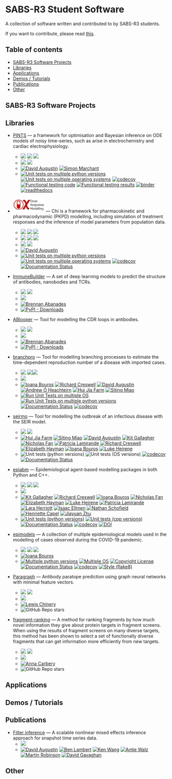 # SABS-R3 Student Software

A collection of software written and contributed to by SABS-R3 students.

If you want to contribute, please read [this](CONTRIBUTING.md).

## Table of contents

<!-- toc -->

- [SABS-R3 Software Projects](#sabs-r3-software-projects)
- [Libraries](#libraries)
- [Applications](#applications)
- [Demos / Tutorials](#demostutorials)
- [Publications](#publications)
- [Other](#other)

<!-- tocstop -->

## SABS-R3 Software Projects

## Libraries

* [PINTS](https://github.com/pints-team/pints) — a framework for optimisation and Bayesian inference on ODE models of noisy time-series, such as arise in electrochemistry and cardiac electrophysiology. 
  - ![](https://img.shields.io/badge/Language-Python-blue) ![](https://img.shields.io/badge/Topic-Bayesian%20Inference-blue) ![](https://img.shields.io/badge/Topic-Time%20Series%Modelling-green)
  - [![](https://img.shields.io/badge/Paper-10.5334/jors.252-blueviolet)](http://doi.org/10.5334/jors.252)
    [![](https://img.shields.io/badge/Citing%20Papers%20-blueviolet)](https://github.com/pints-team/pints/tree/master/papers)
  - [<img src="https://github.com/DavAug.png" alt="David Augustin" title="David Augustin" width="48"/>](https://github.com/DavAug)
    [<img src="https://github.com/simonmarchant.png" alt="Simon Marchant" title="Simon Marchant" width="48"/>](https://github.com/simonmarchant)
  - [![Unit tests on multiple python versions](https://github.com/pints-team/pints/actions/workflows/unit-test-python-coverage.yml/badge.svg)](https://github.com/pints-team/pints/actions) 
    [![Unit tests on multiple operating systems](https://github.com/pints-team/pints/actions/workflows/unit-test-os-coverage.yml/badge.svg)](https://github.com/pints-team/pints/actions)
    [![codecov](https://codecov.io/gh/pints-team/pints/branch/master/graph/badge.svg)](https://codecov.io/gh/pints-team/pints)
    [![Functional testing code](https://raw.githubusercontent.com/pints-team/functional-testing/master/badge-code.svg)](https://github.com/pints-team/functional-testing)
    [![Functional testing results](https://raw.githubusercontent.com/pints-team/functional-testing/master/badge-results.svg)](https://www.cs.ox.ac.uk/projects/PINTS/functional-testing)
    [![binder](https://mybinder.org/badge.svg)](https://mybinder.org/v2/gh/pints-team/pints/master?filepath=examples)
    [![readthedocs](https://readthedocs.org/projects/pints/badge/?version=latest)](http://pints.readthedocs.io/en/latest/?badge=latest)

* [<img src="https://github.com/DavAug/chi/blob/main/docs/source/_static/logo_social_media.png" alt="Chi" title="Chi" height="48"/>](https://github.com/DavAug/chi) — Chi is a framework for pharmacokinetic and pharmacodynamic (PKPD) modelling, including simulation of treatment responses and the inference of model parameters from population data.
  - [![](https://img.shields.io/badge/Documentation-Overview-blue)](https://chi.readthedocs.io/en/latest/getting_started/quick_overview.html) [![](https://img.shields.io/badge/Documentation-API-blue)](https://chi.readthedocs.io/en/latest/?badge=latest) [![](https://img.shields.io/badge/Documentation-Getting%20started-blue)](https://chi.readthedocs.io/en/latest/getting_started/index.html)
  - ![](https://img.shields.io/badge/Language-Python-blue) ![](https://img.shields.io/badge/Topic-PKPD%20modelling-blue) ![](https://img.shields.io/badge/Topic-Bayesian%20Inference-blue) 
  - [![](https://img.shields.io/badge/Paper-bioRxiv/filter%20inference-blueviolet)](https://doi.org/10.1101/2022.11.01.514702) [![](https://img.shields.io/badge/Paper-bioRxiv/treatment%20response%20prediction-blueviolet)](https://doi.org/10.1101/2022.03.19.483454)
  - [<img src="https://github.com/DavAug.png" alt="David Augustin" title="David Augustin" width="48"/>](https://github.com/DavAug)
  - [![Unit tests on multiple python versions](https://github.com/DavAug/chi/workflows/Unit%20tests%20(python%20versions)/badge.svg)](https://github.com/DavAug/chi/actions) [![Unit tests on multiple operating systems](https://github.com/DavAug/chi/workflows/Unit%20tests%20(OS%20versions)/badge.svg)](https://github.com/DavAug/chi/actions) [![codecov](https://codecov.io/gh/DavAug/chi/branch/main/graph/badge.svg)](https://codecov.io/gh/DavAug/chi) [![Documentation Status](https://readthedocs.org/projects/chi/badge/?version=latest)](https://chi.readthedocs.io/en/latest/?badge=latest)
  
* [ImmuneBuilder](https://github.com/brennanaba/ImmuneBuilder) — A set of deep learning models to predict the structure of antibodies, nanobodies and TCRs. 
  - ![](https://img.shields.io/badge/Language-Python-blue) ![](https://img.shields.io/badge/Topic-Structure%20Prediction-blue) 
  - [![](https://img.shields.io/badge/Paper-bioRxiv/ImmuneBuilder-blueviolet)](https://www.biorxiv.org/content/10.1101/2022.11.04.514231v2)
  - [<img src="https://github.com/brennanaba.png" alt="Brennan Abanades" title="Brennan Abanades" width="48"/>](https://github.com/brennanaba)
  - [![PyPI - Downloads](https://img.shields.io/pypi/dm/immunebuilder?color=gree)](https://pypistats.org/packages/immunebuilder)
  
* [ABlooper](https://github.com/brennanaba/ABlooper) — Tool for modelling the CDR loops in antibodies. 
  - ![](https://img.shields.io/badge/Language-Python-blue) ![](https://img.shields.io/badge/Topic-Structure%20Prediction-blue) 
  - [![](https://img.shields.io/badge/Paper-Bioinformatics/ABlooper-blueviolet)](https://academic.oup.com/bioinformatics/article/38/7/1877/6517780)
  - [<img src="https://github.com/brennanaba.png" alt="Brennan Abanades" title="Brennan Abanades" width="48"/>](https://github.com/brennanaba)
  - [![PyPI - Downloads](https://img.shields.io/pypi/dm/ablooper?color=gree)](https://pypistats.org/packages/ablooper)

* [branchpro](https://github.com/SABS-R3-Epidemiology/branchpro) — Tool for modelling branching processes to estimate the time-dependent reproduction number of a disease with imported cases.  
  - ![](https://img.shields.io/badge/Language-Python-blue) ![](https://img.shields.io/badge/Topic-Epidemiological%20Modelling-blue)![](https://img.shields.io/badge/Topic-Bayesian%20Inference-blue) 
  - [![](https://img.shields.io/badge/Paper-Phil%20Trans%20A/local&imported%20branchpro-blueviolet)](https://royalsocietypublishing.org/doi/10.1098/rsta.2021.0308)
  - [<img src="https://github.com/I-Bouros.png" alt="Ioana Bouros" title="Ioana Bouros" width="48"/>](https://github.com/I-Bouros)
    [<img src="https://github.com/rccreswell.png" alt="Richard Creswell" title="Richard Creswell" width="48"/>](https://github.com/rccreswell)
    [<img src="https://github.com/DavAug.png" alt="David Augustin" title="David Augustin" width="48"/>](https://github.com/DavAug)
    [<img src="https://github.com/ao20.png" alt="Andrew Ó Heachteirn" title="Andrew Ó Heachteirn" width="48"/>](https://github.com/ao20)
    [<img src="https://github.com/FarmHJ.png" alt="Hui Jia Farm" title="Hui Jia Farm" width="48"/>](https://github.com/FarmHJ)
    [<img src="https://github.com/siting-miao.png" alt="Siting Miao" title="Siting Miao" width="48"/>](https://github.com/siting-miao)
  - [![Run Unit Tests on multiple OS](https://github.com/SABS-R3-Epidemiology/branchpro/actions/workflows/os-unittests.yml/badge.svg)](https://github.com/SABS-R3-Epidemiology/branchpro/actions/workflows/os-unittests.yml)
  [![Run Unit Tests on multiple python versions](https://github.com/SABS-R3-Epidemiology/branchpro/actions/workflows/python-version-unittests.yml/badge.svg)](https://github.com/SABS-R3-Epidemiology/branchpro/actions/workflows/python-version-unittests.yml)
  [![Documentation Status](https://readthedocs.org/projects/branchpro/badge/?version=latest)](https://branchpro.readthedocs.io/en/latest/?badge=latest)
  [![codecov](https://codecov.io/gh/SABS-R3-Epidemiology/branchpro/branch/main/graph/badge.svg?token=UBJG0AICF9)](https://codecov.io/gh/SABS-R3-Epidemiology/branchpro/)

* [seirmo](https://github.com/SABS-R3-Epidemiology/seirmo) — Tool for modelling the outbreak of an infectious disease with the SEIR model.
  - ![](https://img.shields.io/badge/Language-Python-blue) ![](https://img.shields.io/badge/Topic-Epidemiological%20Modelling-blue) 
  - [<img src="https://github.com/FarmHJ.png" alt="Hui Jia Farm" title="Hui Jia Farm" width="48"/>](https://github.com/FarmHJ)
    [<img src="https://github.com/siting-miao.png" alt="Siting Miao" title="Siting Miao" width="48"/>](https://github.com/siting-miao)
    [<img src="https://github.com/DavAug.png" alt="David Augustin" title="David Augustin" width="48"/>](https://github.com/DavAug)
    [<img src="https://github.com/KCGallagher.png" alt="Kit Gallagher" title="Kit Gallagher" width="48"/>](https://github.com/KCGallagher)
    [<img src="https://github.com/NicholasFan235.png" alt="Nicholas Fan" title="Nicholas Fan" width="48"/>](https://github.com/NicholasFan235)
    [<img src="https://github.com/patricia-lamy.png" alt="Patricia Lamirande" title="Patricia Lamirande" width="48"/>](https://github.com/patricia-lamy)
    [<img src="https://github.com/rccreswell.png" alt="Richard Creswell" title="Richard Creswell" width="48"/>](https://github.com/rccreswell)
    [<img src="https://github.com/Elizabeth-Hayman.png" alt="Elizabeth Hayman" title="Elizabeth Hayman" width="48"/>](https://github.com/Elizabeth-Hayman)
    [<img src="https://github.com/I-Bouros.png" alt="Ioana Bouros" title="Ioana Bouros" width="48"/>](https://github.com/I-Bouros)
    [<img src="https://github.com/lukedtc.png" alt="Luke Heirene" title="Luke Heirene" width="48"/>](https://github.com/lukedtc)
  - ![Unit tests (python versions)](https://github.com/SABS-R3-Epidemiology/seirmo/workflows/Unit%20tests%20(python%20versions)/badge.svg)
  ![Unit tests (OS versions)](https://github.com/SABS-R3-Epidemiology/seirmo/workflows/Unit%20tests%20(OS%20versions)/badge.svg)
  [![codecov](https://codecov.io/gh/SABS-R3-Epidemiology/seirmo/branch/main/graph/badge.svg?token=D1P3CMQTDP)](https://codecov.io/gh/SABS-R3-Epidemiology/seirmo)
  [![Documentation Status](https://readthedocs.org/projects/seirmo/badge/?version=latest)](https://seirmo.readthedocs.io/en/latest/?badge=latest)

* [epiabm](https://github.com/SABS-R3-Epidemiology/epiabm) — Epidemiological agent-based modelling packages in both Python and C++.
  - ![](https://img.shields.io/badge/Language-Python-blue) ![](https://img.shields.io/badge/Language-C++-f34b7d) ![](https://img.shields.io/badge/Topic-Epidemiological%20Modelling-blue) 
  - [![](https://img.shields.io/badge/Paper-arXiv/epiabm-blueviolet)](https://doi.org/10.48550/arXiv.2212.04937)
  - [<img src="https://github.com/KCGallagher.png" alt="Kit Gallagher" title="Kit Gallagher" width="48"/>](https://github.com/KCGallagher)
    [<img src="https://github.com/rccreswell.png" alt="Richard Creswell" title="Richard Creswell" width="48"/>](https://github.com/rccreswell)
    [<img src="https://github.com/I-Bouros.png" alt="Ioana Bouros" title="Ioana Bouros" width="48"/>](https://github.com/I-Bouros)
    [<img src="https://github.com/NicholasFan235.png" alt="Nicholas Fan" title="Nicholas Fan" width="48"/>](https://github.com/NicholasFan235)
    [<img src="https://github.com/Elizabeth-Hayman.png" alt="Elizabeth Hayman" title="Elizabeth Hayman" width="48"/>](https://github.com/Elizabeth-Hayman)
    [<img src="https://github.com/lukedtc.png" alt="Luke Heirene" title="Luke Heirene" width="48"/>](https://github.com/lukedtc)
    [<img src="https://github.com/patricia-lamy.png" alt="Patricia Lamirande" title="Patricia Lamirande" width="48"/>](https://github.com/patricia-lamy)
    [<img src="https://github.com/laraherriott.png" alt="Lara Herriott" title="Lara Herriott" width="48"/>](https://github.com/laraherriott)
    [<img src="https://github.com/Ellmen.png" alt="Isaac Ellmen" title="Isaac Ellmen" width="48"/>](https://github.com/Ellmen)
    [<img src="https://github.com/njs59.png" alt="Nathan Schofield" title="Nathan Schofield" width="48"/>](https://github.com/njs59)
    [<img src="https://github.com/HenrietteCapel.png" alt="Henriette Capel" title="Henriette Capel" width="48"/>](https://github.com/HenrietteCapel)
    [<img src="https://github.com/jiayuanz3.png" alt="Jiayuan Zhu" title="Jiayuan Zhu" width="48"/>](https://github.com/jiayuanz3)
  - [![Unit tests (python versions)](https://github.com/SABS-R3-Epidemiology/epiabm/actions/workflows/unit-tests.yml/badge.svg)](https://github.com/SABS-R3-Epidemiology/epiabm/actions/workflows/unit-tests.yml)
  [![Unit tests (cpp versions)](https://github.com/SABS-R3-Epidemiology/epiabm/actions/workflows/cpp-unit-tests-ubuntu.yml/badge.svg)](https://github.com/SABS-R3-Epidemiology/epiabm/actions/workflows/cpp-unit-tests-ubuntu.yml)
  [![Documentation Status](https://readthedocs.org/projects/epiabm/badge/?version=latest)](https://epiabm.readthedocs.io/en/latest/?badge=latest)
  [![codecov](https://codecov.io/gh/SABS-R3-Epidemiology/epiabm/branch/main/graph/badge.svg?token=VN4CJ0HT06)](https://codecov.io/gh/SABS-R3-Epidemiology/epiabm)
  [![DOI](https://zenodo.org/badge/DOI/10.5281/zenodo.7327444.svg)](https://doi.org/10.5281/zenodo.7327444)
  
* [epimodels](https://github.com/I-Bouros/multi-epi-model-cross-analysis) — A collection of multiple epidemiological models used in the modelling of cases observed during the COVID-19 pandemic.
  - ![](https://img.shields.io/badge/Language-Python-blue) ![](https://img.shields.io/badge/Topic-Epidemiological%20Modelling-blue) ![](https://img.shields.io/badge/Topic-Bayesian%20Inference-blue)
  - [<img src="https://github.com/I-Bouros.png" alt="Ioana Bouros" title="Ioana Bouros" width="48"/>](https://github.com/I-Bouros)
  - [![Multiple python versions](https://github.com/I-Bouros/multi-epi-model-cross-analysis/actions/workflows/python-version-unittests.yml/badge.svg)](https://github.com/I-Bouros/multi-epi-model-cross-analysis/actions/workflows/python-version-unittests.yml)
  [![Multiple OS](https://github.com/I-Bouros/multi-epi-model-cross-analysis/actions/workflows/os-unittests.yml/badge.svg)](https://github.com/I-Bouros/multi-epi-model-cross-analysis/actions/workflows/os-unittests.yml)
  [![Copyright License](https://github.com/I-Bouros/multi-epi-model-cross-analysis/actions/workflows/check-copyright.yml/badge.svg)](https://github.com/I-Bouros/multi-epi-model-cross-analysis/actions/workflows/check-copyright.yml)
  [![Documentation Status](https://readthedocs.org/projects/multi-epi-model-cross-analysis/badge/?version=latest)](https://multi-epi-model-cross-analysis.readthedocs.io/en/latest/?badge=latest)
  [![codecov](https://codecov.io/gh/I-Bouros/multi-epi-model-cross-analysis/branch/main/graph/badge.svg?token=SNHCUJIS3B)](https://codecov.io/gh/I-Bouros/multi-epi-model-cross-analysis)
  [![Style (flake8)](https://github.com/I-Bouros/multi-epi-model-cross-analysis/actions/workflows/flake8-style-test.yml/badge.svg)](https://github.com/I-Bouros/multi-epi-model-cross-analysis/actions/workflows/flake8-style-test.yml)

* [Paragraph](https://github.com/oxpig/Paragraph) — Antibody paratope prediction using graph neural networks with minimal feature vectors. 
  - ![](https://img.shields.io/badge/Language-Python-blue) ![](https://img.shields.io/badge/Topic-Paratope%20Prediction-blue) 
  - [![](https://img.shields.io/badge/Paper-Bioinformatics/Paragraph-blueviolet)](https://doi.org/10.1093/bioinformatics/btac732)
  - [<img src="https://github.com/lewis-chinery.png" alt="Lewis Chinery" title="Lewis Chinery" width="48"/>](https://lewis-chinery.github.io/)
  - ![GitHub Repo stars](https://img.shields.io/github/stars/oxpig/Paragraph?style=social)

* [fragment-ranking](https://github.com/oxpig/fragment-ranking) — A method for ranking fragments by how much novel information they give about protein targets in fragment screens. When using the results of fragment screens on many diverse targets, this method has been shown to select a set of functionally diverse fragments that can get information more efficiently from new targets.
  - ![](https://img.shields.io/badge/Language-Python-blue) ![](https://img.shields.io/badge/Topic-FBDD-blue) 
  - [![](https://img.shields.io/badge/Paper-JMedChem/fragment--ranking-blueviolet)](https://doi.org/10.1021/acs.jmedchem.2c01004)
  - [<img src="https://github.com/annacarbery.png" alt="Anna Carbery" title="Anna Carbery" width="48"/>](https://github.com/annacarbery)
  - ![GitHub Repo stars](https://img.shields.io/github/stars/oxpig/fragment-ranking?style=social)

## Applications

## Demos / Tutorials

## Publications

* [Filter inference](https://github.com/DavAug/filter-inference) — A scalable nonlinear mixed effects inference approach for snapshot time series data. 
  - [![](https://img.shields.io/badge/Paper-bioRxiv/filter%20inference-blueviolet)](https://doi.org/10.1101/2022.11.01.514702)
  - [<img src="https://github.com/DavAug.png" alt="David Augustin" title="David Augustin" width="48"/>](https://github.com/DavAug) [<img src="https://github.com/ben18785.png" alt="Ben Lambert" title="Ben Lambert" width="48"/>](https://github.com/ben18785) [<img src="https://loop.frontiersin.org/images/profile/503334/203" alt="Ken Wang" title="Ken Wang" width="48"/>](https://loop.frontiersin.org/people/503334/overview) [<img src="https://loop.frontiersin.org/images/profile/1050700/203" alt="Antje Walz" title="Antje Walz" width="48"/>](https://loop.frontiersin.org/people/1050700/publications) [<img src="https://github.com/martinjrobins.png" alt="Martin Robinson" title="Martin Robinson" width="48"/>](https://www.cs.ox.ac.uk/files/8475//PTAIT_20160511_2470.jpg) [<img src="https://www.new.ox.ac.uk/sites/default/files/styles/large_navigation/public/2017-11/David%20Gavagh_0.jpg?itok=twkbQKQf" alt="David Gavaghan" title="David Gavaghan" height="48"/>](https://www.cs.ox.ac.uk/people/david.gavaghan/)

## Other
